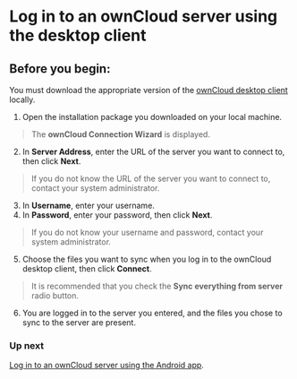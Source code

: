 Log in to an ownCloud server using the desktop client
====================

Before you begin: 
---------------------

You must download the appropriate version of the [ownCloud desktop client](https://owncloud.com/download/) locally.

1. Open the installation package you downloaded on your local machine. 

> The **ownCloud Connection Wizard** is displayed.

2. In **Server Address**, enter the URL of the server you want to connect to, then click **Next**. 

> If you do not know the URL of the server you want to connect to, contact your system administrator.

3. In **Username**, enter your username.
4. In **Password**, enter your password, then click **Next**.

> If you do not know your username and password, contact your system administrator.

5. Choose the files you want to sync when you log in to the ownCloud desktop client, then click **Connect**.

> It is recommended that you check the **Sync everything from server** radio button.

6. You are logged in to the server you entered, and the files you chose to sync to the server are present.

### Up next

[Log in to an ownCloud server using the Android app](Log_in_to_an_ownCloud_server_using_the_Android_app.html).
